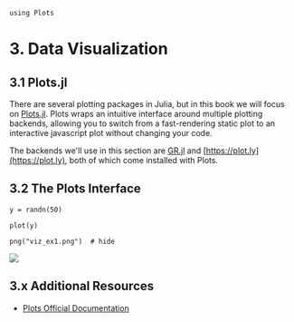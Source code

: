 ```@setup viz
using Plots
```

# 3. Data Visualization

## 3.1 Plots.jl

There are several plotting packages in Julia, but in this book we will focus on 
[Plots.jl](https://github.com/JuliaPlots/Plots.jl).  Plots wraps an intuitive interface 
around multiple plotting backends, allowing you to switch from a fast-rendering static plot 
to an interactive javascript plot without changing your code.

The backends we'll use in this section are [GR.jl](https://github.com/jheinen/GR.jl) and 
[https://plot.ly](https://plot.ly), both of which come installed with Plots.

## 3.2 The Plots Interface

```@example
y = randn(50)

plot(y)

png("viz_ex1.png")  # hide
```

![](viz_ex1.png)

## 3.x Additional Resources

- [Plots Official Documentation](http://docs.juliaplots.org/latest/)
